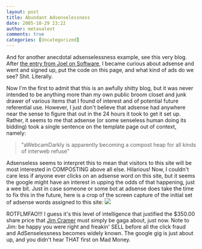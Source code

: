 ```yaml
---
layout: post
title: Abundant Adsenselessness
date: 2005-10-29 23:22
author: metavalent
comments: true
categories: [Uncategorized]
---
```

And for another anecdotal adsenselessness example, see this very blog.  After <a href="http://awebcamdarkly.com/2005/10/google-adsenseless_28.html">the entry from Joel on Software</a>, I became curious about adsense and went and signed up, put the code on this page, and what kind of ads do we see?  Shit.  Literally.  

Now I'm the first to admit that this is an awfully shitty blog, but it was never intended to be anything more than my own public broom closet and junk drawer of various items that I found of interest and of potential future referential use.  However, I just don't believe that adsense had anywhere near the sense to figure that out in the 24 hours it took to get it set up.  Rather, it seems to me that adsense (or some senseless human doing its bidding) took a single sentence on the template page out of context, namely:
<blockquote>"aWebcamDarkly is apparently becoming a compost heap for all kinds of interweb refuse"</blockquote>Adsenseless seems to interpret this to mean that visitors to this site will be most interested in COMPOSTING above all else.  Hilarious!  Now, I couldn't care less if anyone ever clicks on an adsense word on this site, but it seems the google might have an interest in upping the odds of that happening, just a wee bit.  Just in case someone or some bot at adsense does take the time to fix this in the future, here is a crop of the screen capture of the initial set of adsense words assigned to this site:

<img src="/images/adsenseless.gif" />

ROTFLMFAO!!! I guess it's this level of intelligence that justified the $350.00 share price that <a href="http://www.thestreet.com/funds/madmoneywrap/">Jim Cramer</a> must simply be gaga about, just now.  Note to Jim: be happy you were right and freakin' SELL before all the click fraud and AdSenselessness becomes widely known.  The google gig is just about up, and you didn't hear THAT first on Mad Money.
